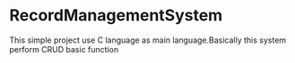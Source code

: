 # RecordManagementSystem
This simple project use C language as main language.Basically this system perform CRUD basic function
